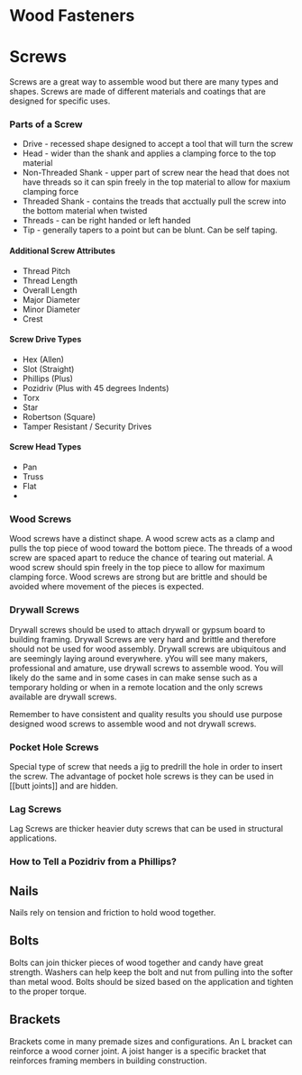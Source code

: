 # Wood Fasteners
# Screws
Screws are a great way to assemble wood but there are many types and shapes. Screws are made of different materials and coatings that are designed for specific uses. 
### Parts of a Screw
- Drive - recessed shape designed to accept a tool that will turn the screw
- Head - wider than the shank and applies a clamping force to the top material 
- Non-Threaded Shank - upper part of screw near the head that does not have threads so it can spin freely in the top material to allow for maxium clamping force
- Threaded Shank - contains the treads that acctually pull the screw into the bottom material when twisted
- Threads - can be right handed or left handed
- Tip - generally tapers to a point but can be blunt. Can be self taping.
#### Additional Screw Attributes 
- Thread Pitch
- Thread Length
- Overall Length
- Major Diameter
- Minor Diameter
- Crest
#### Screw Drive Types
- Hex (Allen)
- Slot (Straight)
- Phillips (Plus)
- Pozidriv (Plus with 45 degrees Indents)
- Torx
- Star
- Robertson (Square)
- Tamper Resistant / Security Drives
#### Screw Head Types
- Pan
- Truss
- Flat
- 

### Wood Screws
Wood screws have a distinct shape. A wood screw acts as a clamp and pulls the top piece of wood toward the bottom piece. The threads of a wood screw are spaced apart to reduce the chance of tearing out material. A wood screw should spin freely in the top piece to allow for maximum clamping force. Wood screws are strong but are brittle and should be avoided where movement of the pieces is expected. 
### Drywall Screws
Drywall screws should be used to attach drywall or gypsum board to building framing. Drywall Screws are very hard and brittle and therefore should not be used for wood assembly.
Drywall screws are ubiquitous and are seemingly laying around everywhere. yYou will see many makers, professional and amature, use drywall screws to assemble wood. You will likely do the same and in some cases in can make sense such as a temporary holding or when in a remote location and the only screws available are drywall screws. 

Remember to have consistent and quality results you should use purpose designed wood screws to assemble wood and not drywall screws.
### Pocket Hole Screws
Special type of screw that needs a jig to predrill the hole in order to insert the screw. The advantage of pocket hole screws is they can be used in [[butt joints]] and are hidden.

### Lag Screws
Lag Screws are thicker heavier duty screws that can be used in structural applications.

### How to Tell a Pozidriv from a Phillips?

## Nails
Nails rely on tension and friction to hold wood together.
## Bolts
Bolts can join thicker pieces of wood together and candy have great strength. Washers can help keep the bolt and nut from pulling into the softer than metal wood. Bolts should be sized based on the application and tighten to the proper torque.
## Brackets
Brackets come in many premade sizes and configurations. An L bracket can reinforce a wood corner joint. A joist hanger is a specific bracket that reinforces framing members in building construction.

